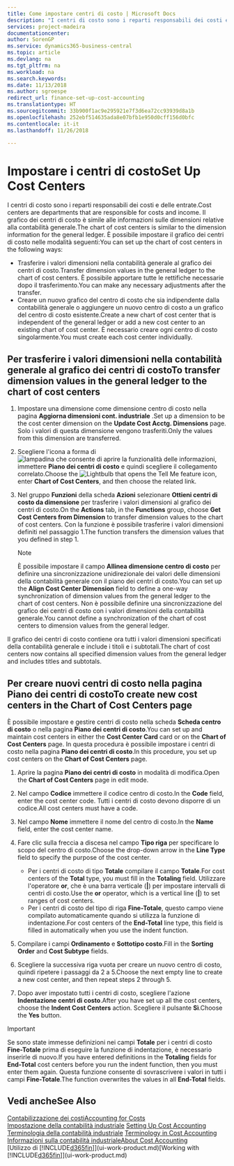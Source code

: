 ```yaml
---
title: Come impostare centri di costo | Microsoft Docs
description: "I centri di costo sono i reparti responsabili dei costi e delle entrate. Il grafico dei centri di costo è simile alle informazioni sulle dimensioni relative alla contabilità generale."
services: project-madeira
documentationcenter: 
author: SorenGP
ms.service: dynamics365-business-central
ms.topic: article
ms.devlang: na
ms.tgt_pltfrm: na
ms.workload: na
ms.search.keywords: 
ms.date: 11/13/2018
ms.author: sgroespe
redirect_url: finance-set-up-cost-accounting
ms.translationtype: HT
ms.sourcegitcommit: 33b900f1ac9e295921e7f3d6ea72cc93939d8a1b
ms.openlocfilehash: 252ebf514635ada8e07bfb1e950d0cff156d0bfc
ms.contentlocale: it-it
ms.lasthandoff: 11/26/2018

---
```

# <a name="set-up-cost-centers"></a><span data-ttu-id="f62a1-104">Impostare i centri di costo</span><span class="sxs-lookup"><span data-stu-id="f62a1-104">Set Up Cost Centers</span></span>
<span data-ttu-id="f62a1-105">I centri di costo sono i reparti responsabili dei costi e delle entrate.</span><span class="sxs-lookup"><span data-stu-id="f62a1-105">Cost centers are departments that are responsible for costs and income.</span></span> <span data-ttu-id="f62a1-106">Il grafico dei centri di costo è simile alle informazioni sulle dimensioni relative alla contabilità generale.</span><span class="sxs-lookup"><span data-stu-id="f62a1-106">The chart of cost centers is similar to the dimension information for the general ledger.</span></span> <span data-ttu-id="f62a1-107">È possibile impostare il grafico dei centri di costo nelle modalità seguenti:</span><span class="sxs-lookup"><span data-stu-id="f62a1-107">You can set up the chart of cost centers in the following ways:</span></span>  

-   <span data-ttu-id="f62a1-108">Trasferire i valori dimensioni nella contabilità generale al grafico dei centri di costo.</span><span class="sxs-lookup"><span data-stu-id="f62a1-108">Transfer dimension values in the general ledger to the chart of cost centers.</span></span> <span data-ttu-id="f62a1-109">È possibile apportare tutte le rettifiche necessarie dopo il trasferimento.</span><span class="sxs-lookup"><span data-stu-id="f62a1-109">You can make any necessary adjustments after the transfer.</span></span>  
-   <span data-ttu-id="f62a1-110">Creare un nuovo grafico del centro di costo che sia indipendente dalla contabilità generale o aggiungere un nuovo centro di costo a un grafico del centro di costo esistente.</span><span class="sxs-lookup"><span data-stu-id="f62a1-110">Create a new chart of cost center that is independent of the general ledger or add a new cost center to an existing chart of cost center.</span></span> <span data-ttu-id="f62a1-111">È necessario creare ogni centro di costo singolarmente.</span><span class="sxs-lookup"><span data-stu-id="f62a1-111">You must create each cost center individually.</span></span>  

## <a name="to-transfer-dimension-values-in-the-general-ledger-to-the-chart-of-cost-centers"></a><span data-ttu-id="f62a1-112">Per trasferire i valori dimensioni nella contabilità generale al grafico dei centri di costo</span><span class="sxs-lookup"><span data-stu-id="f62a1-112">To transfer dimension values in the general ledger to the chart of cost centers</span></span>  
1.  <span data-ttu-id="f62a1-113">Impostare una dimensione come dimensione centro di costo nella pagina **Aggiorna dimensioni cont. industriale** .</span><span class="sxs-lookup"><span data-stu-id="f62a1-113">Set up a dimension to be the cost center dimension on the **Update Cost Acctg. Dimensions** page.</span></span> <span data-ttu-id="f62a1-114">Solo i valori di questa dimensione vengono trasferiti.</span><span class="sxs-lookup"><span data-stu-id="f62a1-114">Only the values from this dimension are transferred.</span></span>  
2.  <span data-ttu-id="f62a1-115">Scegliere l'icona a forma di ![lampadina che consente di aprire la funzionalità delle informazioni](media/ui-search/search_small.png "Informazioni sull'operazione che si desidera eseguire"), immettere **Piano dei centri di costo** e quindi scegliere il collegamento correlato.</span><span class="sxs-lookup"><span data-stu-id="f62a1-115">Choose the ![Lightbulb that opens the Tell Me feature](media/ui-search/search_small.png "Tell me what you want to do") icon, enter **Chart of Cost Centers**, and then choose the related link.</span></span>  
3.  <span data-ttu-id="f62a1-116">Nel gruppo **Funzioni** della scheda **Azioni** selezionare **Ottieni centri di costo da dimensione** per trasferire i valori dimensioni al grafico dei centri di costo.</span><span class="sxs-lookup"><span data-stu-id="f62a1-116">On the **Actions** tab, in the **Functions** group, choose **Get Cost Centers from Dimension** to transfer dimension values to the chart of cost centers.</span></span> <span data-ttu-id="f62a1-117">Con la funzione è possibile trasferire i valori dimensioni definiti nel passaggio 1.</span><span class="sxs-lookup"><span data-stu-id="f62a1-117">The function transfers the dimension values that you defined in step 1.</span></span>  

    > [!NOTE]  
    >  <span data-ttu-id="f62a1-118">È possibile impostare il campo **Allinea dimensione centro di costo** per definire una sincronizzazione unidirezionale dei valori delle dimensioni della contabilità generale con il piano dei centri di costo.</span><span class="sxs-lookup"><span data-stu-id="f62a1-118">You can set up the **Align Cost Center Dimension**  field to define a one-way synchronization of dimension values from the general ledger to the chart of cost centers.</span></span> <span data-ttu-id="f62a1-119">Non è possibile definire una sincronizzazione del grafico dei centri di costo con i valori dimensioni della contabilità generale.</span><span class="sxs-lookup"><span data-stu-id="f62a1-119">You cannot define a synchronization of the chart of cost centers to dimension values from the general ledger.</span></span>  

<span data-ttu-id="f62a1-120">Il grafico dei centri di costo contiene ora tutti i valori dimensioni specificati della contabilità generale e include i titoli e i subtotali.</span><span class="sxs-lookup"><span data-stu-id="f62a1-120">The chart of cost centers now contains all specified dimension values from the general ledger and includes titles and subtotals.</span></span>  

## <a name="to-create-new-cost-centers-in-the-chart-of-cost-centers-page"></a><span data-ttu-id="f62a1-121">Per creare nuovi centri di costo nella pagina Piano dei centri di costo</span><span class="sxs-lookup"><span data-stu-id="f62a1-121">To create new cost centers in the Chart of Cost Centers page</span></span>  
<span data-ttu-id="f62a1-122">È possibile impostare e gestire centri di costo nella scheda **Scheda centro di costo** o nella pagina **Piano dei centri di costo**.</span><span class="sxs-lookup"><span data-stu-id="f62a1-122">You can set up and maintain cost centers in either the **Cost Center Card** card or on the **Chart of Cost Centers** page.</span></span> <span data-ttu-id="f62a1-123">In questa procedura è possibile impostare i centri di costo nella pagina **Piano dei centri di costo**.</span><span class="sxs-lookup"><span data-stu-id="f62a1-123">In this procedure, you set up cost centers on the **Chart of Cost Centers** page.</span></span>  

1. <span data-ttu-id="f62a1-124">Aprire la pagina **Piano dei centri di costo** in modalità di modifica.</span><span class="sxs-lookup"><span data-stu-id="f62a1-124">Open the **Chart of Cost Centers** page in edit mode.</span></span>  
2. <span data-ttu-id="f62a1-125">Nel campo  **Codice** immettere il codice centro di costo.</span><span class="sxs-lookup"><span data-stu-id="f62a1-125">In the **Code** field, enter the cost center code.</span></span> <span data-ttu-id="f62a1-126">Tutti i centri di costo devono disporre di un codice.</span><span class="sxs-lookup"><span data-stu-id="f62a1-126">All cost centers must have a code.</span></span>  
3. <span data-ttu-id="f62a1-127">Nel campo **Nome** immettere il nome del centro di costo.</span><span class="sxs-lookup"><span data-stu-id="f62a1-127">In the **Name** field, enter the cost center name.</span></span>  
4. <span data-ttu-id="f62a1-128">Fare clic sulla freccia a discesa nel campo **Tipo riga** per specificare lo scopo del centro di costo.</span><span class="sxs-lookup"><span data-stu-id="f62a1-128">Choose the drop-down arrow in the **Line Type** field to specify the purpose of the cost center.</span></span>  

    - <span data-ttu-id="f62a1-129">Per i centri di costo di tipo **Totale** compilare il campo **Totale**.</span><span class="sxs-lookup"><span data-stu-id="f62a1-129">For cost centers of the **Total** type, you must fill in the **Totaling** field.</span></span> <span data-ttu-id="f62a1-130">Utilizzare l'operatore **or**, che è una barra verticale (**&#124;**) per impostare intervalli di centri di costo.</span><span class="sxs-lookup"><span data-stu-id="f62a1-130">Use the **or** operator, which is a vertical line (**&#124;**) to set ranges of cost centers.</span></span>  
    - <span data-ttu-id="f62a1-131">Per i centri di costo del tipo di riga **Fine-Totale**, questo campo viene compilato automaticamente quando si utilizza la funzione di indentazione.</span><span class="sxs-lookup"><span data-stu-id="f62a1-131">For cost centers of the **End-Total** line type, this field is filled in automatically when you use the indent function.</span></span>  
5.  <span data-ttu-id="f62a1-132">Compilare i campi **Ordinamento** e **Sottotipo costo**.</span><span class="sxs-lookup"><span data-stu-id="f62a1-132">Fill in the **Sorting Order** and **Cost Subtype** fields.</span></span>  
6.  <span data-ttu-id="f62a1-133">Scegliere la successiva riga vuota per creare un nuovo centro di costo, quindi ripetere i passaggi da 2 a 5.</span><span class="sxs-lookup"><span data-stu-id="f62a1-133">Choose the next empty line to create a new cost center, and then repeat steps 2 through 5.</span></span>  
7.  <span data-ttu-id="f62a1-134">Dopo aver impostato tutti i centri di costo, scegliere l'azione **Indentazione centri di costo**.</span><span class="sxs-lookup"><span data-stu-id="f62a1-134">After you have set up all the cost centers, choose the **Indent Cost Centers** action.</span></span> <span data-ttu-id="f62a1-135">Scegliere il pulsante **Sì**.</span><span class="sxs-lookup"><span data-stu-id="f62a1-135">Choose the **Yes** button.</span></span>  

> [!IMPORTANT]  
>  <span data-ttu-id="f62a1-136">Se sono state immesse definizioni nei campi **Totale** per i centri di costo **Fine-Totale** prima di eseguire la funzione di indentazione, è necessario inserirle di nuovo.</span><span class="sxs-lookup"><span data-stu-id="f62a1-136">If you have entered definitions in the **Totaling** fields for **End-Total** cost centers before you run the indent function, then you must enter them again.</span></span> <span data-ttu-id="f62a1-137">Questa funzione consente di sovrascrivere i valori in tutti i campi **Fine-Totale**.</span><span class="sxs-lookup"><span data-stu-id="f62a1-137">The function overwrites the values in all **End-Total** fields.</span></span>  

## <a name="see-also"></a><span data-ttu-id="f62a1-138">Vedi anche</span><span class="sxs-lookup"><span data-stu-id="f62a1-138">See Also</span></span>  
[<span data-ttu-id="f62a1-139">Contabilizzazione dei costi</span><span class="sxs-lookup"><span data-stu-id="f62a1-139">Accounting for Costs</span></span>](finance-manage-cost-accounting.md)  
<span data-ttu-id="f62a1-140">[Impostazione della contabilità industriale](finance-set-up-cost-accounting.md) </span><span class="sxs-lookup"><span data-stu-id="f62a1-140">[Setting Up Cost Accounting](finance-set-up-cost-accounting.md) </span></span>  
<span data-ttu-id="f62a1-141">[Terminologia della contabilità industriale](finance-terminology-in-cost-accounting.md) </span><span class="sxs-lookup"><span data-stu-id="f62a1-141">[Terminology in Cost Accounting](finance-terminology-in-cost-accounting.md) </span></span>  
[<span data-ttu-id="f62a1-142">Informazioni sulla contabilità industriale</span><span class="sxs-lookup"><span data-stu-id="f62a1-142">About Cost Accounting</span></span>](finance-about-cost-accounting.md)  
<span data-ttu-id="f62a1-143">[Utilizzo di [!INCLUDE[d365fin](includes/d365fin_md.md)]](ui-work-product.md)</span><span class="sxs-lookup"><span data-stu-id="f62a1-143">[Working with [!INCLUDE[d365fin](includes/d365fin_md.md)]](ui-work-product.md)</span></span>

